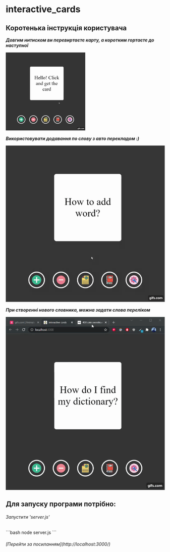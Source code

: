# interactive_cards

## Коротенька інструкція користувача

***Довгим нитиском ви перевиртаєте карту, а коротким гортаєте до наступної***

<img src="https://github.com/DanilPidhainyi/interactive_cards/blob/main/showing%20the%20work%20of%20the%20program/gif_1.gif" width=50% height=50%/>

***Використовувати додавання по слову з авто перекладом :)***

![Alt Text](https://github.com/DanilPidhainyi/interactive_cards/blob/main/showing%20the%20work%20of%20the%20program/gif_2.gif)

***При створенні нового словника, можна задати слова переліком***

![Alt Text](https://github.com/DanilPidhainyi/interactive_cards/blob/main/showing%20the%20work%20of%20the%20program/gif_3.gif)

## Для запуску програми потрібно:</h4>
<h6> Запустити 'server.js' </h6>
```bash
node server.js
```
<h6> [Перейти за посиланням](http://localhost:3000/)</h6>


